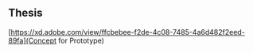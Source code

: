 ## Thesis
[https://xd.adobe.com/view/ffcbebee-f2de-4c08-7485-4a6d482f2eed-89fa](Concept for Prototype)